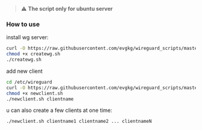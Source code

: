 > :warning: **The script only for ubuntu server**


### How to use

install wg server:
```bash
curl -O https://raw.githubusercontent.com/evgkg/wireguard_scripts/master/createwg.sh
chmod +x createwg.sh
./createwg.sh
```
add new client
```bash
cd /etc/wireguard
curl -O https://raw.githubusercontent.com/evgkg/wireguard_scripts/master/newclient.sh
chmod +x newclient.sh
./newclient.sh clientname
```
u can also create a few clients at one time: 
```bash
./newclient.sh clientname1 clientname2 ... clientnameN
```
